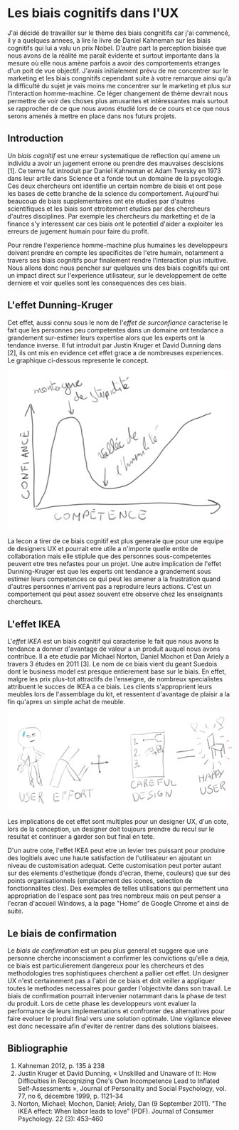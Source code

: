 # Les biais cognitifs dans l'UX

J'ai décidé de travailler sur le thème des biais congnitifs car j'ai commencé, il y a quelques annees, à lire le livre de Daniel Kahneman sur les biais cognitifs qui lui a valu un prix Nobel. 
D'autre part la perception biaisée que nous avons de la réalité me paraît évidente et surtout importante dans la mesure où elle nous amène parfois a avoir des comportements etranges d'un poit de vue objectif. 
J'avais initialement prévu de me concentrer sur le marketing et les biais congnitifs cependant suite à votre remarque ainsi qu'à la difficulté du sujet je vais moins me concentrer sur le marketing et plus sur l'interaction homme-machine. 
Ce léger changement de thème devrait nous permettre de voir des choses plus amusantes et intéressantes mais surtout se rapprocher de ce que nous avons étudié lors de ce cours et ce que nous serons amenés à mettre en place dans nos futurs projets.

## Introduction

Un _biais cognitif_ est une erreur systematique de reflection qui amene un individu a avoir un jugement errone ou prendre des mauvaises descisions [1].
Ce terme fut introduit par Daniel Kahneman et Adam Tversky en 1973 dans leur artile dans Science et a fonde tout un domaine de la psycologie. 
Ces deux chercheurs ont identifie un certain nombre de biais et ont pose les bases de cette branche de la science du comportement.
Aujourd'hui beaucoup de biais supplementaires ont ete etudies par d'autres scientifiques et les biais sont etroitement etudies par des chercheurs d'autres disciplines. 
Par exemple les chercheurs du marketting et de la finance s'y interessent car ces biais ont le potentiel d'aider a exploiter les erreurs de jugement humain pour faire du profit. 

Pour rendre l'experience homme-machine plus humaines les developpeurs doivent prendre en compte les specificites de l'etre humain, notamment a travers ses biais cognitifs pour finalement rendre l'interaction plus intuitive.
Nous allons donc nous pencher sur quelques uns des biais cognitifs qui ont un impact direct sur l'experience utilisateur, sur le developpement de cette derniere et voir quelles sont les consequences des ces biais.

## L'effet Dunning-Kruger

Cet effet, aussi connu sous le nom de l'_effet de surconfiance_ caracterise le fait que les personnes peu competentes dans un domaine ont tendance a grandement sur-estimer leurs expertise alors que les experts ont la tendance inverse. 
Il fut introduit par Justin Kruger et David Dunning dans [2], ils ont mis en evidence cet effet grace a de nombreuses experiences.
Le graphique ci-dessous represente le concept.

![Effet Dunning-Kruger](dunningkruger.png)

La lecon a tirer de ce biais cognitif est plus generale que pour une equipe de designers UX et pourrait etre utile a n'importe quelle entite de collaboration mais elle stiplule que des personnes sous-competentes peuvent etre tres nefastes pour un projet. 
Une autre implication de l'effet Dunning-Kruger est que les experts ont tendance a grandement sous estimer leurs competences ce qui peut les amener a la frustration quand d'autres personnes n'arrivent pas a reproduire leurs actions. 
C'est un comportement qui peut assez souvent etre observe chez les enseignants chercheurs.

## L'effet IKEA

L'_effet IKEA_ est un biais cognitif qui caracterise le fait que nous avons la tendance a donner d'avantage de valeur a un produit auquel nous avons contribue.
Il a ete etudie par Michael Norton, Daniel Mochon et Dan Ariely a travers 3 études en 2011 [3]. 
Le nom de ce biais vient du geant Suedois dont le business model est presque entierement base sur le biais. 
En effet, malgre les prix plus-tot attractifs de l'enseigne, de nombreux specialistes attribuent le succes de IKEA a ce biais. 
Les clients s'approprient leurs meubles lors de l'assemblage du kit, et ressentent d'avantage de plaisir a la fin qu'apres un simple achat de meuble.

![Effet IKEA](ikea.png)

Les implications de cet effet sont multiples pour un designer UX, d'un cote, lors de la conception, un designer doit toujours prendre du recul sur le resultat et continuer a garder son but final en tete.

D'un autre cote, l'effet IKEA peut etre un levier tres puissant pour produire des logitiels avec une haute satisfaction de l'utilisateur en ajoutant un niveau de customisation adequat. 
Cette customisation peut porter autant sur des elements d'esthetique (fonds d'ecran, theme, couleurs) que sur des points organisationnels (emplacement des icones, selection de fonctionnalites cles).
Des exemples de telles utilisations qui permettent una appropriation de l'espace sont pas tres nombreux mais on peut penser a l'ecran d'accueil Windows, a la page "Home" de Google Chrome et ainsi de suite. 

## Le biais de confirmation

Le _biais de confirmation_ est un peu plus general et suggere que une personne cherche inconsciament a confirmer les convictions qu'elle a deja, ce biais est particulierement dangereux pour les chercheurs et des methodologies tres sophistiquees cherchent a pallier cet effet.
Un designer UX n'est certainement pas a l'abri de ce biais et doit veiller a appliquer toutes le methodes necessaires pour garder l'objectivite dans son travail.
Le biais de confirmation pourrait intervenier notammant dans la phase de test du produit. 
Lors de cette phase les developpeurs vont evaluer la performance de leurs implementations et confronter des alternatives pour faire evoluer le produit final vers une solution optimale.
Une vigilance elevee est donc necessaire afin d'eviter de rentrer dans des solutions biaisees.
 

## Bibliographie

1. Kahneman 2012, p. 135 à 238 
2. Justin Kruger et David Dunning, « Unskilled and Unaware of It: How Difficulties in Recognizing One's Own Incompetence Lead to Inflated Self-Assessments », Journal of Personality and Social Psychology, vol. 77, no 6,‎ décembre 1999, p. 1121–34
3. Norton, Michael; Mochon, Daniel; Ariely, Dan (9 September 2011). "The IKEA effect: When labor leads to love" (PDF). Journal of Consumer Psychology. 22 (3): 453–460